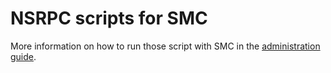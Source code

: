 # NSRPC scripts for SMC

More information on how to run those script with SMC in the [administration guide](https://documentation.stormshield.eu/SNS/v4/en/Content/SMC_Administration_Guide/Scripts_intro.htm).
